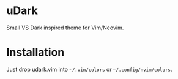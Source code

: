 # uDark
Small VS Dark inspired theme for Vim/Neovim.

# Installation
Just drop udark.vim into `~/.vim/colors` or `~/.config/nvim/colors`.
